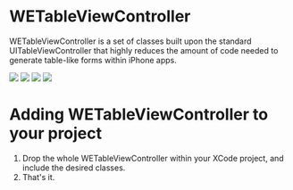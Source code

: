 WETableViewController
=======

WETableViewController is a set of classes built upon the standard UITableViewController that highly reduces the amount of code needed to generate table-like forms within iPhone apps.

[![](http://farm5.static.flickr.com/4078/4812598622_854c2761ac_m.jpg)](http://farm5.static.flickr.com/4078/4812598622_854c2761ac_z.jpg)
[![](http://farm5.static.flickr.com/4080/4811973505_0e2611d3b3_m.jpg)](http://farm5.static.flickr.com/4080/4811973505_0e2611d3b3_z.jpg)
[![](http://farm5.static.flickr.com/4120/4811973591_2e236e5429_m.jpg)](http://farm5.static.flickr.com/4120/4811973591_2e236e5429_z.jpg)
[![](http://farm5.static.flickr.com/4076/4812598928_9cd8ff66d9_m.jpg)](http://farm5.static.flickr.com/4076/4812598928_9cd8ff66d9_z.jpg)

Adding WETableViewController to your project
==============================

1. Drop the whole WETableViewController within your XCode project, and include the desired classes.
2. That's it.